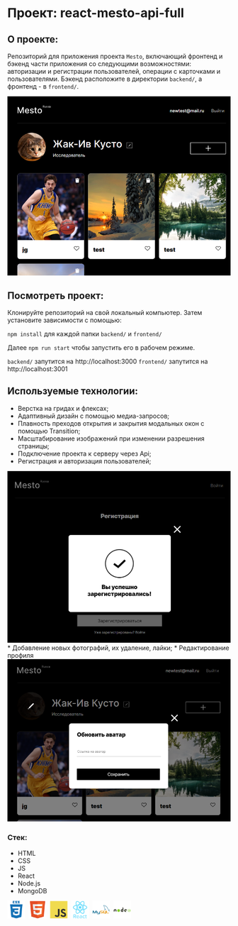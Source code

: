 # Проект: react-mesto-api-full

## О проекте:
Репозиторий для приложения проекта `Mesto`, включающий фронтенд и бэкенд части приложения со следующими возможностями: авторизации и регистрации пользователей, операции с карточками и пользователями. Бэкенд расположите в директории `backend/`, а фронтенд - в `frontend/`.

<div id="header" align="left">
  <img src="frontend\src\images\2022-08-07_23-08-37.png" width="600"/>
</div>

## Посмотреть проект:
Клонируйте репозиторий на свой локальный компьютер. Затем установите зависимости с помощью:

`npm install` для каждой папки `backend/` и `frontend/`

Далее
`npm run start`
чтобы запустить его в рабочем режиме.

`backend/` запутится на http://localhost:3000
`frontend/` запутится на http://localhost:3001

## Используемые технологии:

* Верстка на гридах и флексах;
* Адаптивный дизайн с помощью медиа-запросов;
* Плавность преходов открытия и закрытия модальных окон с помощью Transition;
* Масштабирование изображений при изменении разрешения страницы;
* Подключение проекта к серверу через Api;
* Регистрация и авторизация пользователей;
<div id="header" align="left">
  <img src="frontend\src\images\2022-08-07_23-09-29.png" width="600"/>
</div>
* Добавление новых фотографий, их удаление, лайки;
* Редактирование профиля
<div id="header" align="left">
  <img src="frontend\src\images\2022-08-07_23-10-19.png" width="600"/>
</div>

### Стек:
- HTML
- CSS
- JS
- React
- Node.js
- MongoDB


<img src="https://github.com/devicons/devicon/blob/master/icons/css3/css3-plain-wordmark.svg"  title="CSS3" alt="CSS" width="40" height="40"/>&nbsp;
<img src="https://github.com/devicons/devicon/blob/master/icons/html5/html5-original.svg" title="HTML5" alt="HTML" width="40" height="40"/>&nbsp;
<img src="https://github.com/devicons/devicon/blob/master/icons/javascript/javascript-original.svg" title="JavaScript" alt="JavaScript" width="40" height="40"/>&nbsp;
<img src="https://github.com/devicons/devicon/blob/master/icons/react/react-original-wordmark.svg" title="React" alt="React" width="40" height="40"/>&nbsp;
<img src="https://github.com/devicons/devicon/blob/master/icons/mysql/mysql-original-wordmark.svg" title="MySQL"  alt="MySQL" width="40" height="40"/>&nbsp;
<img src="https://github.com/devicons/devicon/blob/master/icons/nodejs/nodejs-original-wordmark.svg" title="NodeJS" alt="NodeJS" width="40" height="40"/>&nbsp;



